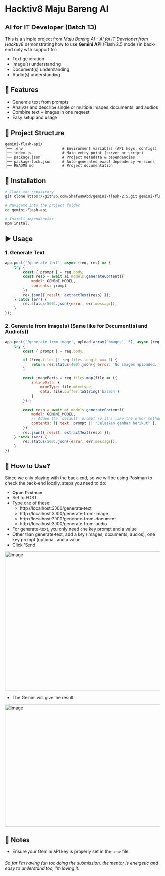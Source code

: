 # Hacktiv8 Maju Bareng AI
## AI for IT Developer (Batch 13)

This is a simple project from *Maju Bareng AI - AI for IT Developer from Hacktiv8* demonstrating how to use **Gemini API** (Flash 2.5 model) in back-end only with support for:
- Text generation
- Image(s) understanding
- Document(s) understanding
- Audio(s) understanding

## 🚀 Features
- Generate text from prompts
- Analyze and describe single or multiple images, documents, and audios
- Combine text + images in one request
- Easy setup and usage

## 📂 Project Structure
```
gemini-flash-api/
│── .env                  # Environment variables (API keys, configs)
│── index.js              # Main entry point (server or script)
│── package.json          # Project metadata & dependencies
│── package-lock.json     # Auto-generated exact dependency versions
│── README.md             # Project documentation
```

## 🔧 Installation
```bash
# Clone the repository
git clone https://github.com/ShafwanAbd/gemini-flash-2.5.git gemini-flash-api

# Navigate into the project folder
cd gemini-flash-api

# Install dependencies
npm install
```

## ▶️ Usage
### 1. Generate Text
```javascript
app.post('/generate-text', async (req, res) => {
    try {
        const { prompt } = req.body;
        const resp = await ai.models.generateContent({
            model: GEMINI_MODEL,
            contents: prompt
        });
        res.json({ result: extractText(resp) });
    } catch (err) {
        res.status(500).json({error: err.message});
    }
});
```

### 2. Generate from Image(s) (Same like for Document(s) and Audio(s))
```javascript
app.post('/generate-from-image', upload.array('images', 5), async (req, res) => {
    try {
        const { prompt } = req.body;

        if (!req.files || req.files.length === 0) {
            return res.status(400).json({ error: 'No images uploaded.' });
        }

        const imageParts = req.files.map(file => ({
            inlineData: {
                mimeType: file.mimetype,
                data: file.buffer.toString('base64')
            }
        }));

        const resp = await ai.models.generateContent({
            model: GEMINI_MODEL,
            // Added the 'default' prompt so it's like the other method
            contents: [{ text: prompt || "Jelaskan gambar berikut" }, ...imageParts]
        });
        res.json({ result: extractText(resp) });
    } catch (err) {
        res.status(500).json({error: err.message});
    }
})
```

## 📝 How to Use?
Since we only playing with the back-end, so we will be using Postman to check the back-end locally, steps you need to do:
- Open Postman
- Set to POST
- Type one of these:
  - http://localhost:3000/generate-text 
  - http://localhost:3000/generate-from-image 
  - http://localhost:3000/generate-from-document
  - http://localhost:3000/generate-from-audio
- For generate-text, you only need one key prompt and a value
- Other than generate-text, add a key (images, documents, audios), one key prompt (optional) and a value
- Click 'Send'
<img width="1380" height="453" alt="image" src="https://github.com/user-attachments/assets/88c36810-8956-4901-9260-61b76f55373c" />

- The Gemini will give the result
<img width="1368" height="399" alt="image" src="https://github.com/user-attachments/assets/ccf07c1a-0a8e-45ee-b700-917eecc40794" />

## 📌 Notes
- Ensure your Gemini API key is properly set in the `.env` file.
  
###### So far i'm having fun too doing the submission, the mentor is energetic and easy to understand too, i'm loving it.
